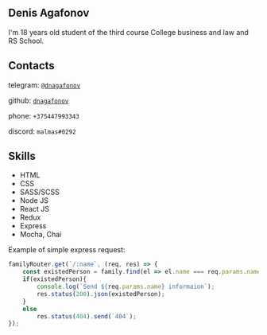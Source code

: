 ## Denis Agafonov

I'm 18 years old student of the third course College business and law and RS School.

## Contacts

 telegram: [`@dnagafonov`](https://t.me/dnagafonov "telegram")
 
 github: [`dnagafonov`](https://github.com/dnagafonov "github link")
 
 phone: `+375447993343`
 
 discord: `malmas#0292`
## Skills

+ HTML
+ CSS
+ SASS/SCSS
+ Node JS
+ React JS
+ Redux 
+ Express
+ Mocha, Chai

Example of simple express request:
```js
familyRouter.get(`/:name`, (req, res) => {
    const existedPerson = family.find(el => el.name === req.params.name);
    if(existedPerson){
        console.log(`Send ${req.params.name} informaion`);
        res.status(200).json(existedPerson);
    }
    else
        res.status(404).send(`404`);
});
```
